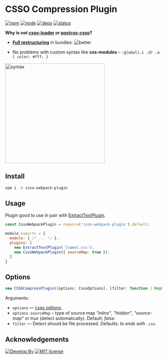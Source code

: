 # CSSO Compression Plugin
[![npm][npm]][npm-url]
[![node][node]][node-url]
[![deps][deps]][deps-url]
[![status](https://travis-ci.org/zoobestik/csso-webpack-plugin.svg)](https://travis-ci.org/zoobestik/csso-webpack-plugin)
 
 **Why is not [csso-loader](https://www.npmjs.com/package/csso-loader) or [postcss-csso](https://github.com/lahmatiy/postcss-csso)?**
 * **[Full restructuring](https://rawgithub.com/zoobestik/csso-webpack-plugin/dev/docs/img/better-full.svg)** in bundles:
 ![better](https://rawgithub.com/zoobestik/csso-webpack-plugin/dev/docs/img/better.svg)
 
 * No problems with custom syntax like **css-modules** – `:global(.c .d) .a { color: #fff; }`
 <img src="https://rawgithub.com/zoobestik/csso-webpack-plugin/dev/docs/img/css-modules.png" width="320" alt="syntax">

## Install
```bash
npm i -D csso-webpack-plugin
```

## Usage
Plugin good to use in pair with [ExtractTextPlugin](https://github.com/webpack-contrib/extract-text-webpack-plugin).
```js
const CssoWebpackPlugin = require('csso-webpack-plugin').default;

module.exports = {
  module: { /* ... */ },
  plugins: [
    new ExtractTextPlugin('[name].css'),
    new CssoWebpackPlugin({ sourceMap: true }),
  ]
}
```

## Options

```js
new CSSOCompressPlugin([options: CssoOptions], [filter: function | RegExp])
```

Arguments:
* `options` — [csso options](https://github.com/css/csso#minifysource-options).
* `options.sourceMap` – type of source map *"inline"*, *"hidden"*, *"source-map"* or *true* (detect automatically). Default: *false*.
* `filter` — Detect should be file processed. Defaults: *to ends with `.css`*.

## Acknowledgements
[![Develop By](https://img.shields.io/badge/develop%20by-zoobestik-blue.svg?style=flat)](https://ru.linkedin.com/in/kbchernenko) [![MIT license](https://img.shields.io/badge/license-MIT-brightgreen.svg)](http://opensource.org/licenses/MIT)

[npm]: https://img.shields.io/npm/v/csso-webpack-plugin.svg
[npm-url]: https://npmjs.com/package/csso-webpack-plugin

[node]: https://img.shields.io/node/v/csso-webpack-plugin.svg
[node-url]: https://nodejs.org

[deps]: https://david-dm.org/zoobestik/csso-webpack-plugin.svg
[deps-url]: https://david-dm.org/zoobestik/csso-webpack-plugin

[tests]: http://img.shields.io/travis/zoobestik/csso-webpack-plugin.svg
[tests-url]: https://travis-ci.org/zoobestik/csso-webpack-plugin

[cover]: https://coveralls.io/repos/github/zoobestik/csso-webpack-plugin/badge.svg
[cover-url]: https://coveralls.io/github/zoobestik/csso-webpack-plugin
